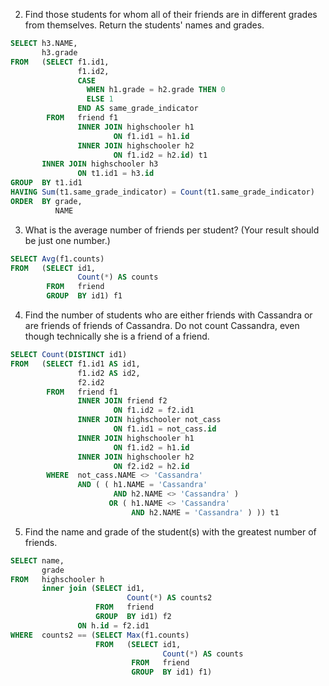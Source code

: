 2. Find those students for whom all of their friends are in different grades from themselves. Return the students' names and grades.
```sql
SELECT h3.NAME, 
       h3.grade 
FROM   (SELECT f1.id1, 
               f1.id2, 
               CASE 
                 WHEN h1.grade = h2.grade THEN 0 
                 ELSE 1 
               END AS same_grade_indicator 
        FROM   friend f1 
               INNER JOIN highschooler h1 
                       ON f1.id1 = h1.id 
               INNER JOIN highschooler h2 
                       ON f1.id2 = h2.id) t1 
       INNER JOIN highschooler h3 
               ON t1.id1 = h3.id 
GROUP  BY t1.id1 
HAVING Sum(t1.same_grade_indicator) = Count(t1.same_grade_indicator) 
ORDER  BY grade, 
          NAME 
```
3. What is the average number of friends per student? (Your result should be just one number.)

```sql
SELECT Avg(f1.counts) 
FROM   (SELECT id1, 
               Count(*) AS counts 
        FROM   friend 
        GROUP  BY id1) f1 
```

4. Find the number of students who are either friends with Cassandra or are friends of friends of Cassandra. Do not count Cassandra, even though technically she is a friend of a friend.

```sql
SELECT Count(DISTINCT id1) 
FROM   (SELECT f1.id1 AS id1, 
               f1.id2 AS id2, 
               f2.id2 
        FROM   friend f1 
               INNER JOIN friend f2 
                       ON f1.id2 = f2.id1 
               INNER JOIN highschooler not_cass 
                       ON f1.id1 = not_cass.id 
               INNER JOIN highschooler h1 
                       ON f1.id2 = h1.id 
               INNER JOIN highschooler h2 
                       ON f2.id2 = h2.id 
        WHERE  not_cass.NAME <> 'Cassandra' 
               AND ( ( h1.NAME = 'Cassandra' 
                       AND h2.NAME <> 'Cassandra' ) 
                      OR ( h1.NAME <> 'Cassandra' 
                           AND h2.NAME = 'Cassandra' ) )) t1 
```

5. Find the name and grade of the student(s) with the greatest number of friends.
```sql
SELECT name, 
       grade 
FROM   highschooler h 
       inner join (SELECT id1, 
                          Count(*) AS counts2 
                   FROM   friend 
                   GROUP  BY id1) f2 
               ON h.id = f2.id1 
WHERE  counts2 == (SELECT Max(f1.counts) 
                   FROM   (SELECT id1, 
                                  Count(*) AS counts 
                           FROM   friend 
                           GROUP  BY id1) f1) 
```